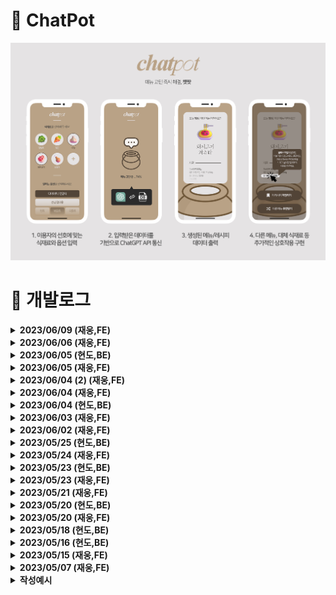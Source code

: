 <!-- Project anouncement -->

# 🍯 <b>ChatPot</b>

<img src="./project/screenHistory/overview.png" style="object-fit: cover" />

<br>

<!-- Develop history -->

# 📝 <b>개발로그</b>

<details>
<summary><b>2023/06/09 (재웅,FE)</b></summary>

<h2><b>✅ Done</b></h2>

- Instruction 별 페이지 분할
    - 페이지별 컴포넌트, 상태 바인딩 재구성
- Navbar 로고 위치 변경 : 웹 / 모바일 화면에서 위치 다름
- (develop only)BuildTIme 위치 변경

<br>
<h2><b>📚 Next</b></h2>

- 제작 버튼 예외처리
  - 담긴 식재료가 없을 시 버튼 비활성화하기
- 식재료 버튼 활성화 CSS 구현
- 페이지 전환 애니메이션 구현
- 폰트, 아이콘
- App.js 코드 정리

<br>
<h2><b>🖼️ Preview</b></h2>
<!-- <img src="./project/screenHistory/0515(1).png"> -->
  
<br>
</details>

<details>
<summary><b>2023/06/06 (재웅,FE)</b></summary>

<h2><b>✅ Done</b></h2>

- / 페이지 재구성
  - App.js 내 / 페이지 분할 (SelectPage, OptionPage)
  - Testpage에서 시험하던 스와이프 / 풀페이지 스크롤 기능 사용 잠시 보류
  - 사유는 onClick 통한 상태값 갱신 시 재렌더링되어 위치가 초기화됨
  - 따라서 뷰포트 크기에 맞는 페이지를 주요 기능 하나씩 사용하게 구성 중에 있음

<br>
</details>

<details>
<summary><b>2023/06/05 (현도,BE)</b></summary>

<h2><b>✅ Done</b></h2>

- chatGPT 질문 수정
  - (에러) parsing하기 좋게 답변이 오게 질문했는데 답변이 원하는대로 오지 않음.
    - 역할 부여 때 써놓은 답변 예시가 undefined로 인식되서 원하는 답변이 돌아오지 않았었음.
    - 역할 부여 뿐 아니라 최종적으로 식재료와 옵션을 받아서 질문할 때 구체적으로 답변하도록 질문 수정.
  - 요리 이름, 식재료, 레시피 순서, 한줄 소개 4개의 변수로 나누어 React로 전송

<br>
<h2><b>📚 Next</b></h2>

- chatGPT 파라미터 조정을 통한 답변 에러 감소

<br>
</details>

<details>
<summary><b>2023/06/05 (재웅,FE)</b></summary>

<h2><b>✅ Done</b></h2>

- /recipe 페이지 레이아웃 및 컴포넌트 재구성
- GPT API 답변 바인딩 및 요청멘트 보정 (Issues 확인바랍니다)

<br>
<h2><b>📚 Next</b></h2>

- / 페이지 레이아웃 및 컴포넌트 구조 변경 (1)
  - 식재료버튼 클릭 시 활성화 CSS 구현 + 식재료별 아이콘 삽입 예정
- /recipe 하단 버튼 (저장, 공유, 리로드) CSS 및 기능 구현 (2)
  - 챗봇 및 로그인 구현

<br>
</details>

<details>
<summary><b>2023/06/04 (2) (재웅,FE)</b></summary>

<h2><b>✅ Done</b></h2>

- /test 풀페이지 스크롤 애니메이션 구현
- lottie-react 라이브러리 설치

<br>
<h2><b>⚙️ in Progess</b></h2>

- GET으로 받아온 데이터 바인딩하여, /recipe에 출력 구현 중
  - 데이터 받아오는 것 이외에도 바인딩 과정에서 문제 발생하여 해결 중

<br>
<h2><b>📚 Next</b></h2>

- /recipe 실제 데이터 받아와지면 바인딩 마무리 + 버튼 기능 구현
- /recipe 페이지 레이아웃 및 컴포넌트 재구성
- / 페이지 레이아웃 및 컴포넌트 구조 변경
  - 변경 후 식재료 선택 시 활성화 CSS 구현 + 식재료별 아이콘 삽입 예정

<br>
</details>

<details>
<summary><b>2023/06/04 (재웅,FE)</b></summary>

<h2><b>✅ Done</b></h2>

- /test 풀페이지 스크롤 애니메이션 구현

<br>
<h2><b>⚙️ in Progess</b></h2>

- /recipe 페이지 레이아웃 재구성 중
  - 그에 따른 App.js 컴포넌트 구조도 바꿀 예정
- GET으로 받아온 데이터 바인딩하여, /recipe에 출력 구현 예정
  - 데이터 받아오는 과정에서 오류가 발생
  - 오류1. response 변수에 담기지 않음
  - 오류2. Parsing 과정에서, GPT가 규칙을 지키지 않아 null로 담기게 됨

<br>
<h2><b>📚 Next</b></h2>

- /recipe 실제 데이터 받아와지면 바인딩 마무리 + 버튼 기능 구현
- / 페이지 레이아웃 및 컴포넌트 구조 변경
  - 변경 후 식재료 선택 시 활성화 CSS 구현 + 식재료별 아이콘 삽입 예정

<br>
</details>

<details>
<summary><b>2023/06/04 (현도,BE)</b></summary>

<h2><b>✅ Done</b></h2>

- 정규 표현식을 이용해 chatGPT에게 받은 추천 레시피를 parsing
- React로 추천받은 레시피 parsing 결과를 전송
  - (에러) axios를 이용해 통신하는데 res.send로 보낸 값을 React에서 제대로 받아오지 못함.
    - axios.get()으로 한번 더 받아오는 것이 아니라 post 요청 후 then을 이용해 결과값을 받아오도록 수정
    - React에서 json 형태로 변환하지 않고 res.json을 이용해 서버에서 json 형태로 전송
- POST 요청받은 식재료, 옵션 값이 null 일때 예외 처리
- <br>
  <h2><b>⚙️ in Progess</b></h2>

- 구현 중인 내용
  - 좀 더 정확한 chatGPT 답변을 위한 역할 부여 메시지, 파라미터 수정

<br>
<h2><b>📚 Next</b></h2>

- 구현 예정
  - aws, heroku 등을 이용한 서버 배포
  - 배포 후 테스트 및 버그 수정

<br>
</details>
<details>
<summary><b>2023/06/03 (재웅,FE)</b></summary>

<h2><b>✅ Done</b></h2>

- MakeRequest
  - Post / Get 구현
  - Get 요청 완료 시 까지 로딩 출력 로직 구현
  - 데이터 정상적으로 넘겨받으면 페이지 이동

<br>
<h2><b>📚 Next</b></h2>

- GPT API에서 요청받아온 실제 데이터 출력 테스트
- /recipe 레이아웃 리팩토링 ..

<br>
</details>

<details>
<summary><b>2023/06/02 (재웅,FE)</b></summary>

<h2><b>✅ Done</b></h2>

- 프로젝트 readme에 개발로그 양식 작성 및 기존 로그 백업
- NavBar 프로필 아이콘 Hover animation

<br>
</details>

<details>
<summary><b>2023/05/25 (현도,BE)</b></summary>
<br>
<h2><b>⚙️ in Progess</b></h2>

- 구현 중인 내용
  - chatGPT 답변을 match, split을 이용해 요리 이름, 식재료, 레시피 순서로 구분
    - (에러) 답변이 원하는 대로 돌아오지 않음.
      - 정확한 답변을 위해 temperature, top_p 등 chatGPT 파라미터 조정
      - 역할 부여 및 user 메시지를 좀 더 구체적으로 수정
  - parsing한 레시피 추천 정보를 res.send를 이용해 React로 전송
    <br>

<br>
</details>
<details>
<summary><b>2023/05/24 (재웅,FE)</b></summary>

<h2><b>✅ Done</b></h2>

- /recipe 페이지 레이아웃
  - bootstrap-grid를 통해 레이아웃과 버튼 구현
  - 모바일 환경에서도 Single Row로 호환

<br>
<h2><b>📚 Next</b></h2>

- Get 요청 통한 GPT API 답변 받아오기
- 받아온 데이터 { 메뉴명 / 소개 / 식재료 / 레시피 } 형태로 Parsing
- Get 요청 성공 전까지 출력할 Loading 화면 구현 및 구조 정립
  - React-query?
  - "제작"버튼 클릭 시 Loading 화면을 "/" 페이지에서 출력 후 Get 성공 시 "/Recipe" 페이지로 이동할 것인지, 이동 후 처리할 것인지

<br>
</details>

<details>
<summary><b>2023/05/23 (현도,BE)</b></summary>

<h2><b>✅ Done</b></h2>

- 이용자가 선택한 옵션, 식재료를 POST 요청으로 받아와 request 값들 저장
- 받아온 request 값들을 이용해 역할이 부여된 chatGPT에게 레시피 추천 요청
- chatGPT가 답변해준 레시피를 서버에 저장

<br>
<h2><b>⚙️ in Progess</b></h2>

- 구현 중인 내용
  - chatGPT가 답변해준 레시피를 요리 이름, 식재료, 레시피 순서로 parsing
  - 좀 더 정확한 chatGPT 답변을 위한 역할 부여 메시지 수정

<br>
<h2><b>📚 Next</b></h2>

- 구현 예정
  - React에서 POST 요청에 대한 chatGPT 답변이 잘 받아지는지 확인
  - 답변이 받아진 상태로 recipe 페이지로 라우팅 되는지 확인

<br>
</details>
<details>
<summary><b>2023/05/23 (재웅,FE)</b></summary>

<!-- 1. 작업 일자에 따라 내림차순으로 작성해주세요 -->
<!-- 2. Agenda 혹은 Error는 Github Issues에 작성해주세요 -->

<h2><b>✅ Done</b></h2>

- 폼 입력 이슈 해결
  - (에러) onChange를 통해 입력받은 값을 State에 저장하려 했으나 콜백함수 사용과정에서 한 글자 입력할 때마다 포커스가 풀리는 문제 발생
  - (해결) React-hook-form 모듈을 통한 이슈 해결
  - 앞으로 구현할 chatBot 페이지나 로그인 등 많은 곳에서 폼 태그를 사용할 것으로 보이기 때문에, 구현과 관리가 용이한 라이브러리를 사용하기로 하였음
- 직접 입력한 식재료 / 옵션의 화면 출력을 State 내부 Reducer를 통해 구현하였음

<br>
<h2><b>📚 Next</b></h2>

- "제작"버튼 클릭 후 페이지 전환 (-> /recipe)
- /recipe 페이지 레이아웃 구현

<br>
</details>

<details>
<summary><b>2023/05/21 (재웅,FE)</b></summary>

<h2><b>✅ Done</b></h2>

- 컴포넌트 분리
  - 기존 App.js에 몰려 있던 컴포넌트들을 개별 파일로 분할하였음
  - App.js에 모든 컴포넌트를 Import 시 가독성이 떨어지기 때문에, 별도의 Components 파일에 컴포넌트를 Import한 후 해당 파일에서 불러오는 식으로 리팩토링하였음.
  - (예시) `import { optionList, selectedList, makeRequest} from './componets.js'`
- 컴포넌트 별 스타일 적용 (Styled-components)
  - 기존 app.js에 클래스 형식으로 분류되어 있던 스타일을 개별 컴포넌트 파일 내부에서 Styled-components를 통해 지정하도록 리팩토링하였음.

<br>
<h2><b>📚 Next</b></h2>

- 폼 입력 이슈 해결 및 입력한 내용 화면 출력 구현

<br>

<h2><b>🖼️ Preview</b></h2>
<img src="./project/screenHistory/0521(1).png">
<!-- 경로예시 -->
<!-- <img src="./project/screenHistory/0507(2).png"> -->
</details>

<details>
<summary><b>2023/05/20 (현도,BE)</b></summary>

<h2><b>✅ Done</b></h2>

- POST 요청 구현
  ```javascript
  app.use(express.json());
  app.use(express.urlencoded({ extended: true }));
  ```
- chatGPT 역할 부여
  - 세계 최고의 요리사이고, 요리 관련 지식이 풍부해 어떤 식재료와 옵션이든 대답해줄 수 있음.
  - 추천은 하나의 요리만 추천해 줌.
  - 답변 순서는 요리 이름, 식재료, 레시피 순서 형태로 답변해줌.
  - Temperature(무작위성, 자유도)를 낮춰 답변에서 일어나는 버그 제어

<br>
<h2><b>⚙️ in Progess</b></h2>

- 구현 중인 내용
  - chatGPT의 답변을 javascript 변수로 parsing
  - parsing된 값들을 React로 전송

<br>
<h2><b>📚 Next</b></h2>

- 구현 예정
  - 요청받은 POST에 대한 response 값을 React에 잘 전송되는지 확인.
  - res.send로 잘 안보내진다면 json 형태로 변환 후 전송.

<br>
</details>

<details>
<summary><b>2023/05/20 (재웅,FE)</b></summary>

<h2><b>✅ Done</b></h2>

- State 바인딩
  - 식재료 및 옵션 클릭 시 State에 값을 저장하고, 선택된 리스트를 화면에 출력하게 하였음
- Ajax 요청
  - Axios를 통해 "제작"버튼 클릭 시 입력해놓은 식재료와 옵션을 객체 형태로 서버에 전송될 수 있게 구현하였음
  - 식재료는 ingredients Key에, 옵션은 options Key에 저장되어 전송

<br>
<h2><b>⚙️ in Progess</b></h2>

- 리스트에 없는 식재료 및 옵션 직접 작성하여 추가
  - (에러) Input 폼에 작성한 값을 State에 저장하는 과정에서 한 글자 입력할 때마다 아웃포커싱되는 현상이 발생. 추가(+) 버튼과 바인딩하기 위해선 꼭 State에 저장해야 되는데 ..

<br>
<h2><b>📚 Next</b></h2>

- 폼 입력 이슈 해결
- 컴포넌트 분리와 개별 스타일링

<br>
</details>
<details>
<summary><b>2023/05/18 (현도,BE)</b></summary>
<h2><b>✅ Done</b></h2>

- Node.js 서버와 chatGPT API 연동
- cors 예외 처리
  ```javascript
  var cors = require("cors");
  app.use(cors());
  ```
- API_KEY 환경변수 처리
  <br>

<br>
<h2><b>📚 Next</b></h2>

- 구현 예정
  - React에서 받아온 식재료, 옵션을 chatGPT에게 전송
  - chatGPT의 레시피 추천 결과를 이름, 식재료, 레시피 순서로 Parsing
  - parsing된 정보를 React로 전송

<br>
</details>
<details>
<summary><b>2023/05/16 (현도,BE)</b></summary>
<h2><b>✅ Done</b></h2>

- Express 웹 서버 생성
- React로 만든 HTML을 Node.js로 전송
- Node.js 서버와 React 연동

<br>

<br>
<h2><b>📚 Next</b></h2>

- 구현 예정
  - chatGPT API 연동
  - React와 Node.js 사이의 데이터 요청

<br>
</details>

<details>
<summary><b>2023/05/15 (재웅,FE)</b></summary>

<h2><b>✅ Done</b></h2>

- 전반적인 레이아웃 구현
  - 선택된 식재료 리스트 출력 (SelectedList)
  - 옵션 선택 (OptionList / SelectedOption)

<br>
<h2><b>📚 Next</b></h2>

- Styled-components 리팩터링
  - 라이브러리 설치 간 오류가 발생하여 사용하지 못했는데, 문제 발견 후 해결하였음
  - (해결) 기존에 설치된 라이브러리의 버전 문제로, 버전업 해주었음
  - (코드) `npm install styled-components@latest`
- State 바인딩
  - 식재료 및 옵션 선택 시 SelectedList에 State 값으로 추가, 화면에 출력까지

<br>
<h2><b>🖼️ Preview</b></h2>
<img src="./project/screenHistory/0515(1).png">
</details>

<details>
<summary><b>2023/05/07 (재웅,FE)</b></summary>

<h2><b>✅ Done</b></h2>

- Route, Redux, Bootstrap 라이브러리 설치
- 식재료 선택 (SelectList) 구현

<br>
<h2><b>⚙️ in Progess</b></h2>

- 식재료 선택 (SelectList) 구현

  - 버튼 활성화 시 CSS 변경, SelectedList에 State 값 전송 구현
  - (에러 1) 클릭 시 변경되는 State 값을 삼항연산자를 통해 Boolean 타입으로 제어하였는데, 콘솔 디버깅 시 한 차례 딜레이 발생
  - (해결 1) 리액트 동작 구조 상 렌더링 우선순위에 의해 발생하는 문제였으며, useEffect 훅을 통해 컴포넌트의 라이프사이클을 조정함으로써 문제 해결

<br>
<h2><b>📚 Next</b></h2>

- 선택된 식재료 (SelectedList) 구현
  - 식재료 선택 시 SelectedList State로 Push
  - SelectedList에서 제거(-) 클릭 시, 해당 이름을 가진 Element 제거

<br>
<h2><b>🖼️ Preview</b></h2>
<img src="./project/screenHistory/0507(2).png">
</details>

<details>
<summary><b>작성예시</b></summary>

<!-- 1. 작업 일자에 따라 내림차순으로 작성해주세요 -->
<!-- 2. Agenda 혹은 Error는 Github Issues에 작성해주세요 -->

<h2><b>✅ Done</b></h2>

- 구현한 내용

<br>
<h2><b>⚙️ in Progess</b></h2>

- 구현 중인 내용
  - 세부사항1
  - 세부사항2

<br>
<h2><b>📚 Next</b></h2>

- 구현 예정
  - 세부사항1
  - 세부사항2

<br>

<h2><b>🖼️ Preview</b></h2>
<img src="">
<!-- 경로예시 -->
<!-- <img src="./project/screenHistory/0507(2).png"> -->
</details>
